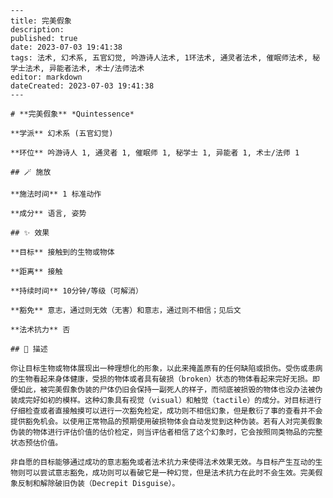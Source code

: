 
    ---
    title: 完美假象
    description: 
    published: true
    date: 2023-07-03 19:41:38
    tags: 法术, 幻术系, 五官幻觉, 吟游诗人法术, 1环法术, 通灵者法术, 催眠师法术, 秘学士法术, 异能者法术, 术士/法师法术
    editor: markdown
    dateCreated: 2023-07-03 19:41:38
    ---

    # **完美假象** *Quintessence*

    **学派** 幻术系 (五官幻觉) 

    **环位** 吟游诗人 1, 通灵者 1, 催眠师 1, 秘学士 1, 异能者 1, 术士/法师 1

    ## 🪄 施放

    **施法时间** 1 标准动作

    **成分** 语言, 姿势

    ## ✨ 效果 

    **目标** 接触到的生物或物体 

    **距离** 接触  

    **持续时间** 10分钟/等级（可解消） 

    **豁免** 意志，通过则无效（无害）和意志，通过则不相信；见后文

    **法术抗力** 否

    ## 📖 描述

    你让目标生物或物体展现出一种理想化的形象，以此来掩盖原有的任何缺陷或损伤。受伤或患病的生物看起来身体健康，受损的物体或者具有破损（broken）状态的物体看起来完好无损。即便如此，被完美假象伪装的尸体仍旧会保持一副死人的样子，而彻底被损毁的物体也没办法被伪装成完好如初的模样。这种幻象具有视觉（visual）和触觉（tactile）的成分。对目标进行仔细检查或者直接触摸可以进行一次豁免检定，成功则不相信幻象，但是敷衍了事的查看并不会提供豁免机会。以使用正常物品的预期使用破损物体会自动发觉到这种伪装。若有人对完美假象伪装的物体进行评估价值的估价检定，则当评估者相信了这个幻象时，它会按照同类物品的完整状态预估价值。

    非自愿的目标能够通过成功的意志豁免或者法术抗力来使得法术效果无效。与目标产生互动的生物则可以尝试意志豁免，成功则可以看破它是一种幻觉，但是法术抗力在此时不会生效。完美假象反制和解除破旧伪装（Decrepit Disguise）。
    